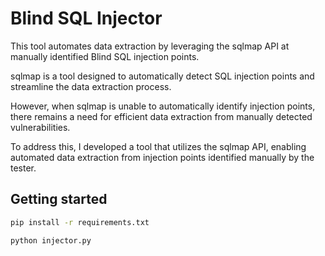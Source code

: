 # Blind SQL Injector
This tool automates data extraction by leveraging the sqlmap API at manually identified Blind SQL injection points.

sqlmap is a tool designed to automatically detect SQL injection points and streamline the data extraction process. 

However, when sqlmap is unable to automatically identify injection points, there remains a need for efficient data extraction from manually detected vulnerabilities.

To address this, I developed a tool that utilizes the sqlmap API, enabling automated data extraction from injection points identified manually by the tester.

## Getting started
```bash
pip install -r requirements.txt

python injector.py
```
